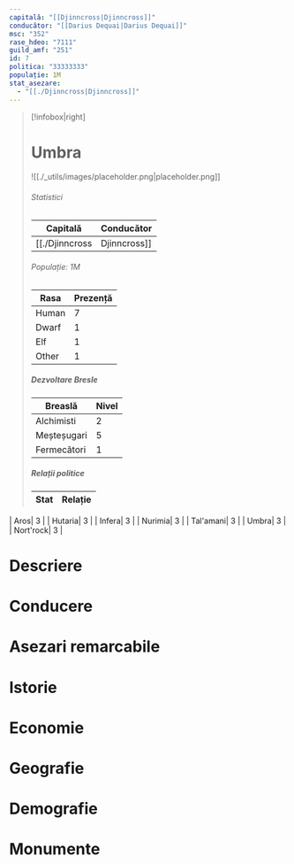 ```yaml
---
capitală: "[[Djinncross|Djinncross]]"
conducător: "[[Darius Dequai|Darius Dequai]]"
msc: "352"
rase_hdeo: "7111"
guild_amf: "251"
id: 7
politica: "33333333"
populație: 1M
stat_asezare:
  - "[[./Djinncross|Djinncross]]"
---
```


> [!infobox|right]
> # Umbra
> ![[./_utils/images/placeholder.png|placeholder.png]]
> ###### Statistici
> | Capitală | Conducător | 
> |---| --- | 
> |[[./Djinncross|Djinncross]]|[[./Darius Dequai|Darius Dequai]]| 
> ###### Populație: 1M 
> | Rasa | Prezență |
> | ---- | ---- |
> | Human | 7 |
> | Dwarf | 1 |
> | Elf | 1 |
> | Other | 1 |
> ##### Dezvoltare Bresle
> | Breaslă | Nivel |
> | ---- | ---- |
> | Alchimisti |  2|
> | Meșteșugari | 5|
> | Fermecători | 1|
> ##### Relații politice
> | Stat |  Relație |
> | ---- | ---- |
| Aros|  3 |
| Hutaria|  3 |
| Infera|  3 |
| Nurimia|  3 |
| Tal'amani|  3 |
| Umbra|  3 |
| Nort'rock|  3 |

# Descriere
# Conducere
# Asezari remarcabile
# Istorie
# Economie
# Geografie
# Demografie
# Monumente

